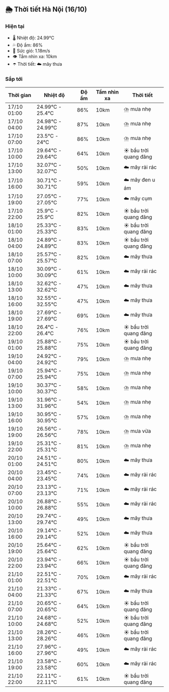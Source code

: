 ## 🌦️ Thời tiết Hà Nội (16/10)

### Hiện tại

- 🌡️ Nhiệt độ: 24.99℃
- 💦 Độ ẩm: 86%
- 💨 Sức gió: 1.18m/s
- 👁️ Tầm nhìn xa: 10km
- ☂️ Thời tiết: ☁️ mây thưa

### Sắp tới

| Thời gian | Nhiệt độ | Độ ẩm | Tầm nhìn xa | Thời tiết |
| --- | --- | --- | --- | --- |
| 17/10 01:00 | 24.99℃ - 25.4℃ | 86% | 10km | ⛈️ mưa nhẹ |
| 17/10 04:00 | 24.98℃ - 24.99℃ | 87% | 10km | ⛈️ mưa nhẹ |
| 17/10 07:00 | 23.5℃ - 24℃ | 86% | 10km | ⛈️ mưa nhẹ |
| 17/10 10:00 | 29.64℃ - 29.64℃ | 64% | 10km | ☀️ bầu trời quang đãng |
| 17/10 13:00 | 32.07℃ - 32.07℃ | 50% | 10km | ☁️ mây rải rác |
| 17/10 16:00 | 30.71℃ - 30.71℃ | 59% | 10km | ☁️ mây đen u ám |
| 17/10 19:00 | 27.05℃ - 27.05℃ | 77% | 10km | ☁️ mây cụm |
| 17/10 22:00 | 25.9℃ - 25.9℃ | 82% | 10km | ☀️ bầu trời quang đãng |
| 18/10 01:00 | 25.33℃ - 25.33℃ | 83% | 10km | ☀️ bầu trời quang đãng |
| 18/10 04:00 | 24.89℃ - 24.89℃ | 83% | 10km | ☀️ bầu trời quang đãng |
| 18/10 07:00 | 25.57℃ - 25.57℃ | 82% | 10km | ☁️ mây thưa |
| 18/10 10:00 | 30.09℃ - 30.09℃ | 61% | 10km | ☁️ mây rải rác |
| 18/10 13:00 | 32.62℃ - 32.62℃ | 47% | 10km | ☁️ mây thưa |
| 18/10 16:00 | 32.55℃ - 32.55℃ | 47% | 10km | ☁️ mây thưa |
| 18/10 19:00 | 27.69℃ - 27.69℃ | 69% | 10km | ☁️ mây thưa |
| 18/10 22:00 | 26.4℃ - 26.4℃ | 76% | 10km | ☀️ bầu trời quang đãng |
| 19/10 01:00 | 25.88℃ - 25.88℃ | 75% | 10km | ☀️ bầu trời quang đãng |
| 19/10 04:00 | 24.92℃ - 24.92℃ | 79% | 10km | ⛈️ mưa nhẹ |
| 19/10 07:00 | 25.94℃ - 25.94℃ | 75% | 10km | ⛈️ mưa nhẹ |
| 19/10 10:00 | 30.37℃ - 30.37℃ | 58% | 10km | ⛈️ mưa nhẹ |
| 19/10 13:00 | 31.96℃ - 31.96℃ | 54% | 10km | ⛈️ mưa nhẹ |
| 19/10 16:00 | 30.95℃ - 30.95℃ | 57% | 10km | ⛈️ mưa nhẹ |
| 19/10 19:00 | 26.56℃ - 26.56℃ | 78% | 10km | ⛈️ mưa vừa |
| 19/10 22:00 | 25.31℃ - 25.31℃ | 81% | 10km | ⛈️ mưa nhẹ |
| 20/10 01:00 | 24.51℃ - 24.51℃ | 80% | 10km | ☁️ mây thưa |
| 20/10 04:00 | 23.45℃ - 23.45℃ | 74% | 10km | ☁️ mây rải rác |
| 20/10 07:00 | 23.13℃ - 23.13℃ | 71% | 10km | ☁️ mây rải rác |
| 20/10 10:00 | 26.88℃ - 26.88℃ | 55% | 10km | ☁️ mây rải rác |
| 20/10 13:00 | 29.74℃ - 29.74℃ | 49% | 10km | ☁️ mây thưa |
| 20/10 16:00 | 29.14℃ - 29.14℃ | 52% | 10km | ☁️ mây thưa |
| 20/10 19:00 | 25.64℃ - 25.64℃ | 62% | 10km | ☀️ bầu trời quang đãng |
| 20/10 22:00 | 23.94℃ - 23.94℃ | 66% | 10km | ☀️ bầu trời quang đãng |
| 21/10 01:00 | 22.51℃ - 22.51℃ | 70% | 10km | ☁️ mây rải rác |
| 21/10 04:00 | 21.33℃ - 21.33℃ | 67% | 10km | ☁️ mây thưa |
| 21/10 07:00 | 20.65℃ - 20.65℃ | 64% | 10km | ☀️ bầu trời quang đãng |
| 21/10 10:00 | 24.68℃ - 24.68℃ | 52% | 10km | ☀️ bầu trời quang đãng |
| 21/10 13:00 | 28.26℃ - 28.26℃ | 46% | 10km | ☀️ bầu trời quang đãng |
| 21/10 16:00 | 27.96℃ - 27.96℃ | 49% | 10km | ☁️ mây rải rác |
| 21/10 19:00 | 23.58℃ - 23.58℃ | 60% | 10km | ☁️ mây rải rác |
| 21/10 22:00 | 22.11℃ - 22.11℃ | 61% | 10km | ☀️ bầu trời quang đãng |
